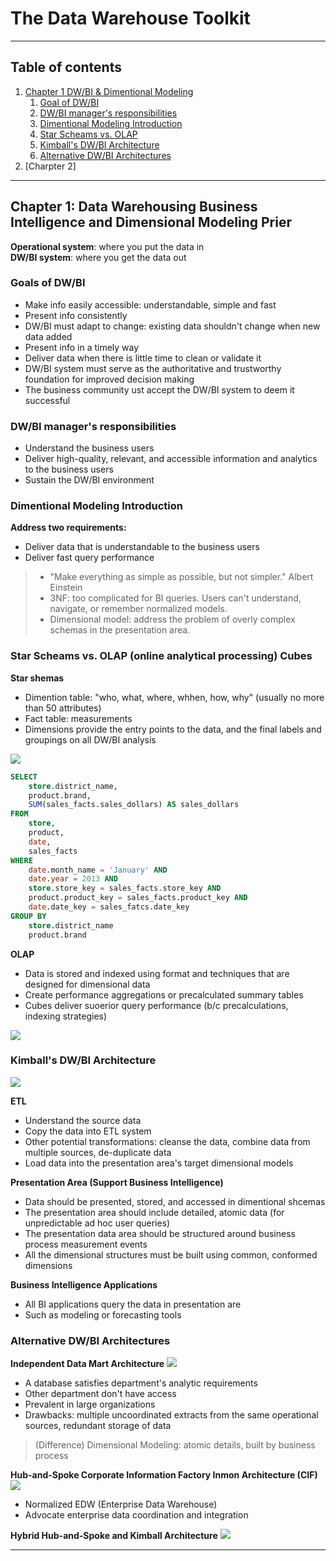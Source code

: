 # The Data Warehouse Toolkit

---

## Table of contents
1. [Chapter 1 DW/BI & Dimentional Modeling](#chapter1)
	1. [Goal of DW/BI](#goal)
	2. [DW/BI manager's responsibilities](#responsibility)
	3. [Dimentional Modeling Introduction](#dimension-intro)
	4. [Star Scheams vs. OLAP](#compare)
	5. [Kimball's DW/BI Architecture](#kimball)
	6. [Alternative DW/BI Architectures](#alternative)
2. [Charpter 2]

---

## Chapter 1: Data Warehousing Business Intelligence and Dimensional Modeling Prier <a name="chapter1"></a>

**Operational system**: where you put the data in <br/>
**DW/BI system**: where you get the data out

### Goals of DW/BI <a name="goal"></a>

- Make info easily accessible: understandable, simple and fast
- Present info consistently
- DW/BI must adapt to change: existing data shouldn't change when new data added
- Present info in a timely way
- Deliver data when there is little time to clean or validate it
- DW/BI system must serve as the authoritative and trustworthy foundation for improved decision making
- The business community ust accept the DW/BI system to deem it successful

### DW/BI manager's responsibilities <a name="responsibility"></a>
- Understand the business users
- Deliver high-quality, relevant, and accessible information and analytics to the business users
- Sustain the DW/BI environment


### Dimentional Modeling Introduction <a name="dimension-intro"></a>
**Address two requirements:**
- Deliver data that is understandable to the business users
- Deliver fast query performance
> - "Make everything as simple as possible, but not simpler." Albert Einstein
> - 3NF: too complicated for BI queries. Users can't understand, navigate, or remember normalized models.
> - Dimensional model: address the problem of overly complex schemas in the presentation area.

### Star Scheams vs. OLAP (online analytical processing) Cubes <a name="compare"></a>

**Star shemas**
- Dimention table: "who, what, where, whhen, how, why" (usually no more than 50 attributes)
- Fact table: measurements
- Dimensions provide the entry points to the data, and the final labels and groupings on all DW/BI analysis
<img src="https://github.com/ZhijunLiu96/Notes/blob/master/DataWarehouse/figure/1-1.png">

```sql
SELECT
	store.district_name,
	product.brand,
	SUM(sales_facts.sales_dollars) AS sales_dollars
FROM
	store,
	product,
	date,
	sales_facts
WHERE
	date.month_name = 'January' AND
	date.year = 2013 AND 
	store.store_key = sales_facts.store_key AND 
	product.product_key = sales_facts.product_key AND
	date.date_key = sales_fatcs.date_key
GROUP BY
	store.district_name
	product.brand
```

**OLAP**
- Data is stored and indexed using format and techniques that are designed for dimensional data
- Create performance aggregations or precalculated summary tables
- Cubes deliver suoerior query performance (b/c precalculations, indexing strategies)
<img src="https://github.com/ZhijunLiu96/Notes/blob/master/DataWarehouse/figure/1-2.png">

### Kimball's DW/BI Architecture <a name="kimball"></a>
<img src="https://github.com/ZhijunLiu96/Notes/blob/master/DataWarehouse/figure/1-3.png">

**ETL**
- Understand the source data
- Copy the data into ETL system
- Other potential transformations: cleanse the data, combine data from multiple sources, de-duplicate data
- Load data into the presentation area's target dimensional models

**Presentation Area (Support Business Intelligence)**
- Data should be presented, stored, and accessed in dimentional shcemas 
- The presentation area should include detailed, atomic data (for unpredictable ad hoc user queries)
- The presentation data area should be structured around business process measurement events
- All the dimensional structures must be built using common, conformed dimensions

**Business Intelligence Applications**
- All BI applications query the data in presentation are
- Such as modeling or forecasting tools


### Alternative DW/BI Architectures <a name="alternative"></a>

**Independent Data Mart Architecture**
<img src="https://github.com/ZhijunLiu96/Notes/blob/master/DataWarehouse/figure/1-4.png">
- A database satisfies department's analytic requirements
- Other department don't have access
- Prevalent in large organizations
- Drawbacks: multiple uncoordinated extracts from the same operational sources, redundant storage of data
> (Difference) Dimensional Modeling: atomic details, built by business process

**Hub-and-Spoke Corporate Information Factory Inmon Architecture (CIF)**
<img src="https://github.com/ZhijunLiu96/Notes/blob/master/DataWarehouse/figure/1-5.png">
- Normalized EDW (Enterprise Data Warehouse)
- Advocate enterprise data coordination and integration

**Hybrid Hub-and-Spoke and Kimball Architecture**
<img src="https://github.com/ZhijunLiu96/Notes/blob/master/DataWarehouse/figure/1-6.png">

---
